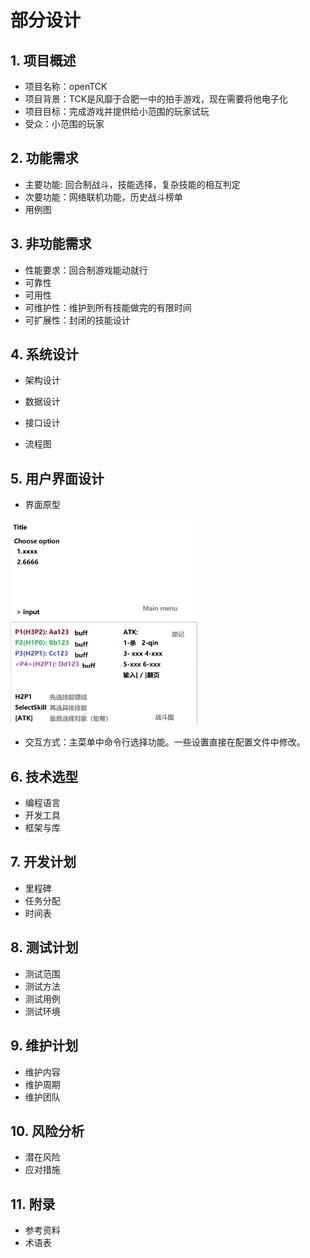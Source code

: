 # 部分设计
## 1. 项目概述
- 项目名称：openTCK
- 项目背景：TCK是风靡于合肥一中的拍手游戏，现在需要将他电子化
- 项目目标：完成游戏并提供给小范围的玩家试玩
- 受众：小范围的玩家


## 2. 功能需求
- 主要功能: 回合制战斗，技能选择，复杂技能的相互判定
- 次要功能：网络联机功能，历史战斗榜单
- 用例图

## 3. 非功能需求
- 性能要求：回合制游戏能动就行
- 可靠性
- 可用性
- 可维护性：维护到所有技能做完的有限时间
- 可扩展性：封闭的技能设计

## 4. 系统设计
- 架构设计
- 数据设计
- 接口设计

- 流程图

## 5. 用户界面设计
- 界面原型

<img src="./assets/image-20240703110454207.png" alt="image-20240703110454207" style="zoom:33%;" />

<img src="./assets/image-20240703111338009.png" alt="image-20240703111338009" style="zoom:33%;" />



- 交互方式：主菜单中命令行选择功能。一些设置直接在配置文件中修改。

## 6. 技术选型
- 编程语言
- 开发工具
- 框架与库

## 7. 开发计划
- 里程碑
- 任务分配
- 时间表

## 8. 测试计划
- 测试范围
- 测试方法
- 测试用例
- 测试环境

## 9. 维护计划
- 维护内容
- 维护周期
- 维护团队

## 10. 风险分析
- 潜在风险
- 应对措施

## 11. 附录
- 参考资料
- 术语表



